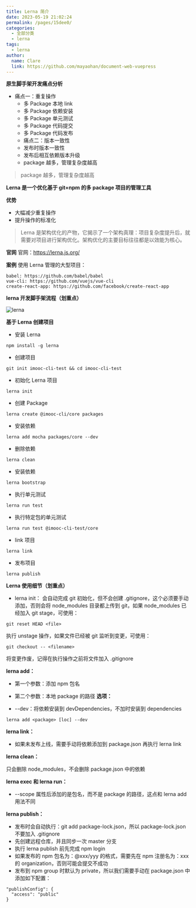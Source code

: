 ```yaml
---
title: Lerna 简介
date: 2023-05-19 21:02:24
permalink: /pages/15dee0/
categories: 
  - 全部分类
  - lerna
tags: 
  - lerna
author: 
  name: Clare
  link: https://github.com/mayaohan/document-web-vuepress
---
```



**原生脚手架开发痛点分析**
+ 痛点一：重复操作
    + 多 Package 本地 link
    + 多 Package 依赖安装
    + 多 Package 单元测试
    + 多 Package 代码提交
    + 多 Package 代码发布
    + 痛点二：版本一致性
    + 发布时版本一致性
    + 发布后相互依赖版本升级
    + package 越多，管理复杂度越高
    
 > package 越多，管理复杂度越高

 **Lerna 是一个优化基于 git+npm 的多 package 项目的管理工具**

<!-- more -->

 **优势**
+ 大幅减少重复操作
+ 提升操作的标准化

> Lerna 是架构优化的产物，它揭示了一个架构真理：项目复杂度提升后，就需要对项目进行架构优化。架构优化的主要目标往往都是以效能为核心。

**官网**
官网：https://lerna.js.org/

**案例**
使用 Lerna 管理的大型项目：
```
babel: https://github.com/babel/babel
vue-cli: https://github.com/vuejs/vue-cli
create-react-app: https://github.com/facebook/create-react-app
```

**lerna 开发脚手架流程（划重点）**

![lerna](/document-web-vuepress/images/lerna.webp)
<!-- <img src="/vuepressClare/docs/.vuepress/public/images/lerna.jpg"> -->

**基于 Lerna 创建项目**

+ 安装 Lerna
```
npm install -g lerna
```

+ 创建项目
```
git init imooc-cli-test && cd imooc-cli-test
```
+ 初始化 Lerna 项目
```
lerna init
```
+ 创建 Package
```
lerna create @imooc-cli/core packages
```
+ 安装依赖
```
lerna add mocha packages/core --dev
```
+ 删除依赖
```
lerna clean
```
+ 安装依赖
```
lerna bootstrap
```

+ 执行单元测试
```
lerna run test
```

+ 执行特定包的单元测试
```
lerna run test @imooc-cli-test/core
```

+ link 项目
```
lerna link
```
+ 发布项目
```
lerna publish
```

**Lerna 使用细节（划重点）**
+ lerna init：
会自动完成 git 初始化，但不会创建 .gitignore，这个必须要手动添加，否则会将 node_modules 目录都上传到 git，如果 node_modules 已经加入 git stage，可使用：
```
git reset HEAD <file>
```
执行 unstage 操作，如果文件已经被 git 监听到变更，可使用：
```
git checkout -- <filename>
```
将变更作废，记得在执行操作之前将文件加入 .gitignore

**lerna add：**
+ 第一个参数：添加 npm 包名
+ 第二个参数：本地 package 的路径
**选项：**

+ --dev：将依赖安装到 devDependencies，不加时安装到 dependencies
```
lerna add <package> [loc] --dev
```
**lerna link：**

+ 如果未发布上线，需要手动将依赖添加到 package.json 再执行 lerna link

**lerna clean：**

只会删除 node_modules，不会删除 package.json 中的依赖

**lerna exec 和 lerna run：**

+ --scope 属性后添加的是包名，而不是 package 的路径，这点和 lerna add 用法不同

**lerna publish：**

+ 发布时会自动执行：git add package-lock.json，所以 package-lock.json 不要加入 .gitignore
+ 先创建远程仓库，并且同步一次 master 分支
+ 执行 lerna publish 前先完成 npm login
+ 如果发布的 npm 包名为：@xxx/yyy 的格式，需要先在 npm 注册名为：xxx 的 organization，否则可能会提交不成功
+ 发布到 npm group 时默认为 private，所以我们需要手动在 package.json 中添加如下配置：
```
"publishConfig": {
  "access": "public"
}
```
